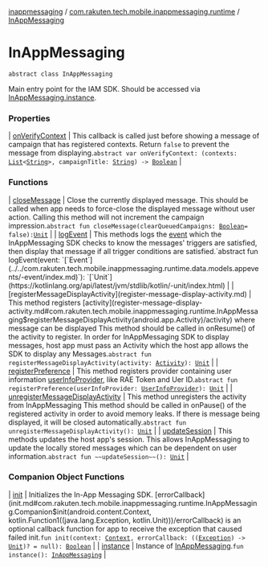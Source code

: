 [inappmessaging](../../index.md) / [com.rakuten.tech.mobile.inappmessaging.runtime](../index.md) / [InAppMessaging](./index.md)

# InAppMessaging

`abstract class InAppMessaging`

Main entry point for the IAM SDK.
Should be accessed via [InAppMessaging.instance](instance.md).

### Properties

| [onVerifyContext](on-verify-context.md) | This callback is called just before showing a message of campaign that has registered contexts. Return `false` to prevent the message from displaying.`abstract var onVerifyContext: (contexts: `[`List`](https://kotlinlang.org/api/latest/jvm/stdlib/kotlin.collections/-list/index.html)`<`[`String`](https://kotlinlang.org/api/latest/jvm/stdlib/kotlin/-string/index.html)`>, campaignTitle: `[`String`](https://kotlinlang.org/api/latest/jvm/stdlib/kotlin/-string/index.html)`) -> `[`Boolean`](https://kotlinlang.org/api/latest/jvm/stdlib/kotlin/-boolean/index.html) |

### Functions

| [closeMessage](close-message.md) | Close the currently displayed message. This should be called when app needs to force-close the displayed message without user action. Calling this method will not increment the campaign impression.`abstract fun closeMessage(clearQueuedCampaigns: `[`Boolean`](https://kotlinlang.org/api/latest/jvm/stdlib/kotlin/-boolean/index.html)` = false): `[`Unit`](https://kotlinlang.org/api/latest/jvm/stdlib/kotlin/-unit/index.html) |
| [logEvent](log-event.md) | This methods logs the [event](log-event.md#com.rakuten.tech.mobile.inappmessaging.runtime.InAppMessaging$logEvent(com.rakuten.tech.mobile.inappmessaging.runtime.data.models.appevents.Event)/event) which the InAppMessaging SDK checks to know the messages' triggers are satisfied, then display that message if all trigger conditions are satisfied.`abstract fun logEvent(event: `[`Event`](../../com.rakuten.tech.mobile.inappmessaging.runtime.data.models.appevents/-event/index.md)`): `[`Unit`](https://kotlinlang.org/api/latest/jvm/stdlib/kotlin/-unit/index.html) |
| [registerMessageDisplayActivity](register-message-display-activity.md) | This method registers [activity](register-message-display-activity.md#com.rakuten.tech.mobile.inappmessaging.runtime.InAppMessaging$registerMessageDisplayActivity(android.app.Activity)/activity) where message can be displayed This method should be called in onResume() of the activity to register. In order for InAppMessaging SDK to display messages, host app must pass an Activity which the host app allows the SDK to display any Messages.`abstract fun registerMessageDisplayActivity(activity: `[`Activity`](https://developer.android.com/reference/android/app/Activity.html)`): `[`Unit`](https://kotlinlang.org/api/latest/jvm/stdlib/kotlin/-unit/index.html) |
| [registerPreference](register-preference.md) | This method registers provider containing user information [userInfoProvider](register-preference.md#com.rakuten.tech.mobile.inappmessaging.runtime.InAppMessaging$registerPreference(com.rakuten.tech.mobile.inappmessaging.runtime.UserInfoProvider)/userInfoProvider), like RAE Token and Uer ID.`abstract fun registerPreference(userInfoProvider: `[`UserInfoProvider`](../-user-info-provider/index.md)`): `[`Unit`](https://kotlinlang.org/api/latest/jvm/stdlib/kotlin/-unit/index.html) |
| [unregisterMessageDisplayActivity](unregister-message-display-activity.md) | This method unregisters the activity from InAppMessaging This method should be called in onPause() of the registered activity in order to avoid memory leaks. If there is message being displayed, it will be closed automatically.`abstract fun unregisterMessageDisplayActivity(): `[`Unit`](https://kotlinlang.org/api/latest/jvm/stdlib/kotlin/-unit/index.html) |
| [updateSession](update-session.md) | This methods updates the host app's session. This allows InAppMessaging to update the locally stored messages which can be dependent on user information.`abstract fun ~~updateSession~~(): `[`Unit`](https://kotlinlang.org/api/latest/jvm/stdlib/kotlin/-unit/index.html) |

### Companion Object Functions

| [init](init.md) | Initializes the In-App Messaging SDK. [errorCallback](init.md#com.rakuten.tech.mobile.inappmessaging.runtime.InAppMessaging.Companion$init(android.content.Context, kotlin.Function1((java.lang.Exception, kotlin.Unit)))/errorCallback) is an optional callback function for app to receive the exception that caused failed init.`fun init(context: `[`Context`](https://developer.android.com/reference/android/content/Context.html)`, errorCallback: ((`[`Exception`](https://kotlinlang.org/api/latest/jvm/stdlib/kotlin/-exception/index.html)`) -> `[`Unit`](https://kotlinlang.org/api/latest/jvm/stdlib/kotlin/-unit/index.html)`)? = null): `[`Boolean`](https://kotlinlang.org/api/latest/jvm/stdlib/kotlin/-boolean/index.html) |
| [instance](instance.md) | Instance of [InAppMessaging](./index.md).`fun instance(): `[`InAppMessaging`](./index.md) |

